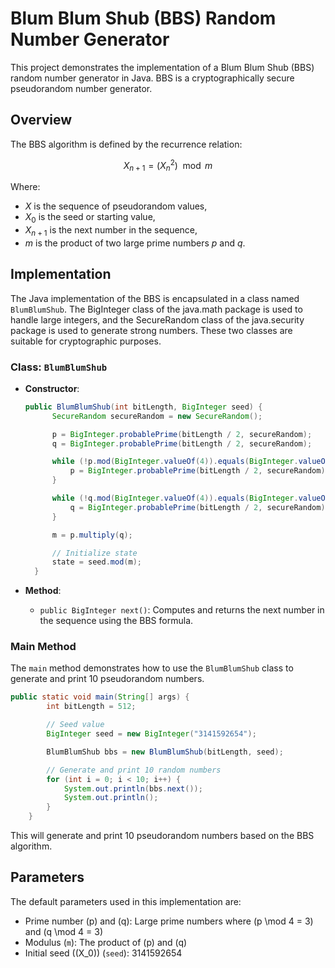 # Blum Blum Shub (BBS) Random Number Generator

This project demonstrates the implementation of a Blum Blum Shub (BBS) random number generator in Java. BBS is a cryptographically secure pseudorandom number generator.

## Overview

The BBS algorithm is defined by the recurrence relation:

$$
X_{n+1} = (X_n^2) \mod m
$$

Where:
- $X$ is the sequence of pseudorandom values,
- $X_0$ is the seed or starting value,
- $X_{n+1}$ is the next number in the sequence,
- $m$ is the product of two large prime numbers $p$ and $q$.

## Implementation

The Java implementation of the BBS is encapsulated in a class named `BlumBlumShub`. The BigInteger class of the java.math package is used to handle large integers, and the SecureRandom class of the java.security package is used to generate strong numbers. These two classes are suitable for cryptographic purposes.

### Class: `BlumBlumShub`

- **Constructor**:
  ```java
  public BlumBlumShub(int bitLength, BigInteger seed) {
        SecureRandom secureRandom = new SecureRandom();

        p = BigInteger.probablePrime(bitLength / 2, secureRandom);
        q = BigInteger.probablePrime(bitLength / 2, secureRandom);

        while (!p.mod(BigInteger.valueOf(4)).equals(BigInteger.valueOf(3))) {
            p = BigInteger.probablePrime(bitLength / 2, secureRandom);
        }

        while (!q.mod(BigInteger.valueOf(4)).equals(BigInteger.valueOf(3))) {
            q = BigInteger.probablePrime(bitLength / 2, secureRandom);
        }

        m = p.multiply(q);

        // Initialize state
        state = seed.mod(m);
    }
  ```

- **Method**:
  - `public BigInteger next()`: Computes and returns the next number in the sequence using the BBS formula.

### Main Method

The `main` method demonstrates how to use the `BlumBlumShub` class to generate and print 10 pseudorandom numbers.

```java
public static void main(String[] args) {
        int bitLength = 512;

        // Seed value
        BigInteger seed = new BigInteger("3141592654");

        BlumBlumShub bbs = new BlumBlumShub(bitLength, seed);

        // Generate and print 10 random numbers
        for (int i = 0; i < 10; i++) {
            System.out.println(bbs.next());
            System.out.println();
        }
    }
```

This will generate and print 10 pseudorandom numbers based on the BBS algorithm.

## Parameters

The default parameters used in this implementation are:
- Prime number \(p\) and \(q\): Large prime numbers where \(p \mod 4 = 3\) and \(q \mod 4 = 3\)
- Modulus (`m`): The product of \(p\) and \(q\)
- Initial seed (\(X_0\)) (`seed`): 3141592654

